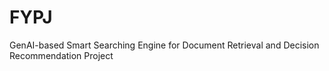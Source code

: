 # FYPJ
GenAI-based Smart Searching Engine for Document Retrieval and Decision Recommendation Project
